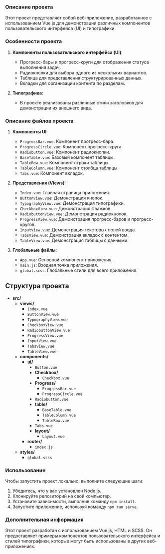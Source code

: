 ### Описание проекта

Этот проект представляет собой веб-приложение, разработанное с использованием Vue.js для демонстрации различных компонентов пользовательского интерфейса (UI) и типографики.

### Особенности проекта

1. **Компоненты пользовательского интерфейса (UI)**:
   - Прогресс-бары и прогресс-круги для отображения статуса выполнения задач.
   - Радиокнопки для выбора одного из нескольких вариантов.
   - Таблица для представления структурированных данных.
   - Вкладки для организации контента по разделам.

2. **Типографика**:
   - В проекте реализованы различные стили заголовков для демонстрации их внешнего вида.

### Описание файлов проекта

1. **Компоненты UI**:
   - `ProgressBar.vue`: Компонент прогресс-бара.
   - `ProgressCircle.vue`: Компонент прогресс-круга.
   - `Radiobutton.vue`: Компонент радиокнопки.
   - `BaseTable.vue`: Базовый компонент таблицы.
   - `TableRow.vue`: Компонент строки таблицы.
   - `TableColumn.vue`: Компонент столбца таблицы.
   - `Tabs.vue`: Компонент вкладок.

2. **Представления (Views)**:
   - `Index.vue`: Главная страница приложения.
   - `ButtonView.vue`: Демонстрация кнопок.
   - `TypographyView.vue`: Демонстрация типографики.
   - `CheckboxView.vue`: Демонстрация флажков.
   - `RadiobuttonView.vue`: Демонстрация радиокнопок.
   - `ProgressView.vue`: Демонстрация прогресс-баров и прогресс-кругов.
   - `InputView.vue`: Демонстрация текстовых полей ввода.
   - `TabsView.vue`: Демонстрация вкладок с контентом.
   - `TableView.vue`: Демонстрация таблицы с данными.

3. **Глобальные файлы**:
   - `App.vue`: Основной компонент приложения.
   - `main.js`: Входная точка приложения.
   - `global.scss`: Глобальные стили для всего приложения.


## Структура проекта

- **src/**
  - **views/**
    - `Index.vue`
    - `ButtonView.vue`
    - `TypographyView.vue`
    - `CheckboxView.vue`
    - `RadiobuttonView.vue`
    - `ProgressView.vue`
    - `InputView.vue`
    - `TabsView.vue`
    - `TableView.vue`
  - **components/**
    - **ui/**
      - `Button.vue`
      - **Checkbox/**
        - `Checkbox.vue`
      - **Progress/**
        - `ProgressBar.vue`
        - `ProgressCircle.vue`
      - `Radiobutton.vue`
      - **table/**
        - `BaseTable.vue`
        - `TableColumn.vue`
        - `TableRow.vue`
      - `Tabs.vue`
      - **layout/**
        - `Layout.vue`
    - **router/**
      - `index.js`
  - **styles/**
    - `global.scss`


### Использование

Чтобы запустить проект локально, выполните следующие шаги:

1. Убедитесь, что у вас установлен Node.js.
2. Клонируйте репозиторий на свой компьютер.
3. Установите зависимости, выполнив команду `npm install`.
4. Запустите приложение, используя команду `npm run serve`.

### Дополнительная информация

Этот проект разработан с использованием Vue.js, HTML и SCSS. Он предоставляет примеры компонентов пользовательского интерфейса и стилей типографики, которые могут быть использованы в других веб-приложениях.
